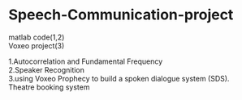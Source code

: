 # Speech-Communication-project

matlab code(1,2)  
Voxeo project(3)  
	
1.Autocorrelation and Fundamental Frequency  
2.Speaker Recognition			
3.using Voxeo Prophecy to build a spoken dialogue system (SDS).  
Theatre booking system  
